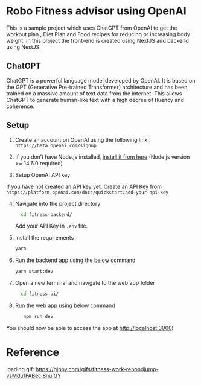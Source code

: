 # Robo Fitness advisor using OpenAI

This is a sample project which uses ChatGPT from OpenAI to get the workout plan , Diet Plan and Food recipes for reducing or increasing body weight.
In this project the front-end is created using NextJS and backend using NestJS.

## ChatGPT

ChatGPT is a powerful language model developed by OpenAI. It is based on the GPT (Generative Pre-trained Transformer) architecture and has been trained on a massive amount of text data from the internet. This allows ChatGPT to generate human-like text with a high degree of fluency and coherence.

## Setup

1. Create an account on OpenAI using the following link `https://beta.openai.com/signup`

2. If you don’t have Node.js installed, [install it from here](https://nodejs.org/en/) (Node.js version >= 14.6.0 required)

3. Setup OpenAI API key

If you have not created an API key yet. Create an API Key from `https://platform.openai.com/docs/quickstart/add-your-api-key`

4. Navigate into the project directory

   ```bash
     cd fitness-backend/
   ```

   Add your API Key in `.env` file.

5. Install the requirements

   ```bash
   yarn
   ```

6. Run the backend app using the below command

   ```bash
   yarn start:dev
   ```

7. Open a new terminal and navigate to the web app folder

   ```bash
     cd fitness-ui/
   ```

8. Run the web app using below command

   ```bash
      npm run dev
   ```

You should now be able to access the app at [http://localhost:3000](http://localhost:3000)!

# Reference

loading gif: https://giphy.com/gifs/fitness-work-rebondjump-vsMdu1FABecI8nuIGY
